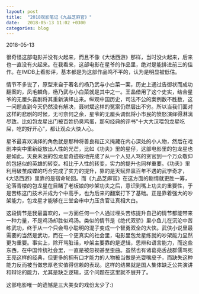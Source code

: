 ```yaml
---
layout: post
title:  "2018观影笔记《九品芝麻官》"
date:   2018-05-13 11:02 +0300
categories: blog
---
```


2018-05-13

很奇怪这部电影并没有火起来，而且不像《大话西游》那样，当时没火起来，后来也一直没有火起来。在我看来，这部电影在星爷的作品里，绝对是能排进前三的佳作。在IMDB上看影评，基本都是为这部作品鸣不平的，认为是明显被低估。

情节不多说了，原型来自于著名的杨乃武与小白菜一案，历史上通过告御状而成功翻案的，凤毛麟角，杨乃武与小白菜就是其中之一。王晶借用了这个史实，结合星爷的无厘头喜剧将其重新演绎出来。纵观中国历史，司法不公的案例数不胜数，这一问题直到今天仍然没有解决，聂树斌这样的冤案仍然层出不穷。所以当我们面对这样的悲剧的时候，无可奈何之余，星爷的无厘头调侃将小市民的愤怒演绎得淋漓尽致。比如包龙星出门被百姓扔臭鸡蛋，那句经典的评书“十大大汉喂包龙星吃屎，吃的好开心”，都让观众大快人心。

星爷最喜欢演绎的角色就是那种将善良和正义掩藏在内心深处的小人物，然后在戏剧冲突中重新绽放出人性的光芒，比如《功夫》里的星仔，这部电影里的包龙星也是如此。天良未泯的包龙星奇迹般地完成了从一个人见人骂的贪官到一个万众敬仰的包拯似的英雄的转变。相比于人性的转变，实力的提升也同样重要。《功夫》里利用破茧成蝶的巧合完成了实力的提升，靠的是天赋异禀百年不遇的武学奇才，《大话西游》里靠的是宿命轮回。而《九品芝麻官》在这方面的剧情就更胜一筹，沦落青楼的包龙星在目睹了老板娘的吵架功夫之后，意识到嘴上功夫的重要性，于是苦练这门技术并成为个中高手，也为后来的翻案打下了基础。正是靠着强大的吵架能力，包龙星才能够在三堂会审中力压贪官让真相大白。

这段情节是我最喜欢的，一方面任何一个人通过埋头苦练提升自己的情节都能带来一种力量，不是鸡汤却胜似鸡汤。类似的情节是《绝代双骄》里小鱼儿在沉沦中苦练武功，终于从一个只会甩小聪明的混子变成一个智勇双全的大侠。武侠小说里最需要的当然是武功，而在一个更真实的社会里，电影里包龙星练就的吵架能力显然更为重要。事实上，除开骂脏话，吵架主要靠的是逻辑，思辨和语言能力，而这些东西，在中国传统社会里，一直是被忽视甚至歪曲。虽然也有诸葛亮舌战群儒骂死王亮这样的经典，但更多的拥有口才能力的人物被当做是光耍嘴皮子，而缺失这种能力反而被当做忠厚老实值得信赖的表现。这样的结果就是国人集体缺乏公共演讲和辩论的能力，尤其是缺乏逻辑，这个问题在这里就不展开了。

这部电影唯一的遗憾是三大美女的戏份太少了:)






<!--end-->
